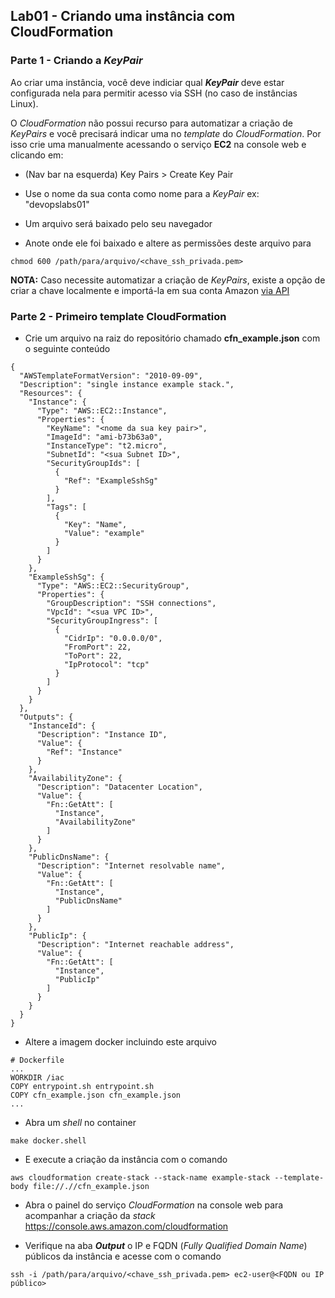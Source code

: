 ## Lab01 - Criando uma instância com CloudFormation

### Parte 1 - Criando a _KeyPair_
Ao criar uma instância, você deve indiciar qual **_KeyPair_** deve estar configurada nela para permitir acesso via SSH (no caso de instâncias Linux).

O _CloudFormation_ não possui recurso para automatizar a criação de _KeyPairs_ e você precisará indicar uma no _template_ do _CloudFormation_. Por isso crie uma manualmente acessando o serviço **EC2** na console web e clicando em:

* (Nav bar na esquerda) Key Pairs > Create Key Pair

* Use o nome da sua conta como nome para a _KeyPair_ ex: "devopslabs01"

* Um arquivo será baixado pelo seu navegador

* Anote onde ele foi baixado e altere as permissões deste arquivo para
```
chmod 600 /path/para/arquivo/<chave_ssh_privada.pem>
```

**NOTA:** Caso necessite automatizar a criação de _KeyPairs_, existe a opção de criar a chave localmente e importá-la em sua conta Amazon [via API](http://docs.aws.amazon.com/AWSEC2/latest/UserGuide/ec2-key-pairs.html#how-to-generate-your-own-key-and-import-it-to-aws)

### Parte 2 - Primeiro template CloudFormation
* Crie um arquivo na raiz do repositório chamado **cfn_example.json** com o seguinte conteúdo
```
{
  "AWSTemplateFormatVersion": "2010-09-09",
  "Description": "single instance example stack.",
  "Resources": {
    "Instance": {
      "Type": "AWS::EC2::Instance",
      "Properties": {
        "KeyName": "<nome da sua key pair>",
        "ImageId": "ami-b73b63a0",
        "InstanceType": "t2.micro",
        "SubnetId": "<sua Subnet ID>",
        "SecurityGroupIds": [
          {
            "Ref": "ExampleSshSg"
          }
        ],
        "Tags": [
          {
            "Key": "Name",
            "Value": "example"
          }
        ]
      }
    },
    "ExampleSshSg": {
      "Type": "AWS::EC2::SecurityGroup",
      "Properties": {
        "GroupDescription": "SSH connections",
        "VpcId": "<sua VPC ID>",
        "SecurityGroupIngress": [
          {
            "CidrIp": "0.0.0.0/0",
            "FromPort": 22,
            "ToPort": 22,
            "IpProtocol": "tcp"
          }
        ]
      }
    }
  },
  "Outputs": {
    "InstanceId": {
      "Description": "Instance ID",
      "Value": {
        "Ref": "Instance"
      }
    },
    "AvailabilityZone": {
      "Description": "Datacenter Location",
      "Value": {
        "Fn::GetAtt": [
          "Instance",
          "AvailabilityZone"
        ]
      }
    },
    "PublicDnsName": {
      "Description": "Internet resolvable name",
      "Value": {
        "Fn::GetAtt": [
          "Instance",
          "PublicDnsName"
        ]
      }
    },
    "PublicIp": {
      "Description": "Internet reachable address",
      "Value": {
        "Fn::GetAtt": [
          "Instance",
          "PublicIp"
        ]
      }
    }
  }
}
```

* Altere a imagem docker incluindo este arquivo
```
# Dockerfile
...
WORKDIR /iac
COPY entrypoint.sh entrypoint.sh
COPY cfn_example.json cfn_example.json
...
```

* Abra um _shell_ no container
```
make docker.shell
```

* E execute a criação da instância com o comando
```
aws cloudformation create-stack --stack-name example-stack --template-body file://.//cfn_example.json
```

* Abra o painel do serviço _CloudFormation_ na console web para acompanhar a criação da _stack_
https://console.aws.amazon.com/cloudformation

* Verifique na aba **_Output_** o IP e FQDN (_Fully Qualified Domain Name_) públicos da instância e acesse com o comando
```
ssh -i /path/para/arquivo/<chave_ssh_privada.pem> ec2-user@<FQDN ou IP público>
```
